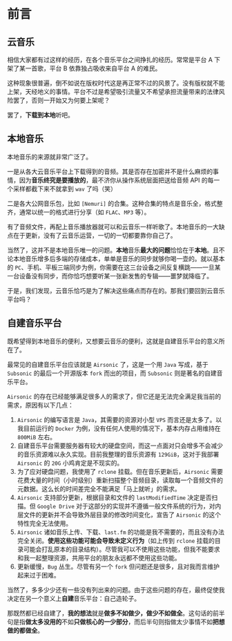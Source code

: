 # 前言

## 云音乐

相信大家都有过这样的经历，在各个音乐平台之间挣扎的经历。常常是平台 A 下架了某一首歌，平台 B 依靠独占吸收来自平台 A 的难民。

这种现象很普遍，倒不如说在版权时代这是再正常不过的风景了。没有版权就不能上架，天经地义的事情。平台不过是希望吸引流量又不希望承担流量带来的法律风险罢了，否则一开始又为何要上架呢？

罢了，**下载到本地**听吧。

## 本地音乐

本地音乐的来源就非常广泛了。

一是从各大云音乐平台上下载得到的音频。其是否存在加密并不是什么麻烦的事情，因为**音乐终究是要播放的**，最不济你从操作系统层面把送给音频 API 的每一个采样都截下来不就拿到 `wav` 了吗（笑）

二是各大公网音乐包，比如 `[Nemuri]` 的合集。这种合集的特点是音乐全，格式整齐，通常以统一的格式进行分享（如 `FLAC`、`MP3` 等）。

有了音频文件，再配上音乐播放器就可以和云音乐一样听歌了。本地音乐的一大缺点在于更新，没有了云音乐运营，一切的一切都要靠你自己了。

当然了，这并不是本地音乐唯一的问题。**本地**音乐**最大的问题**恰恰在于**本地**。且不论本地音乐增多后多端的存储成本，单单是音乐的同步就够你喝一壶的。就以基本的 `PC`、手机、平板三端同步为例，你需要在这三台设备之间反复横跳——一旦某一台设备没有同步，而你恰巧想要听某一张新发售的专辑——噩梦就降临了。

于是，我们发现，云音乐恰巧是为了解决这些痛点而存在的。那我们要回到云音乐平台吗？

## 自建音乐平台

既希望得到本地音乐的便利，又想要云音乐的便利，这就是自建音乐平台的意义所在了。

最常见的自建音乐平台应该就是 `Airsonic` 了，这是一个用 `Java` 写成，基于 `Subsonic` 的最后一个开源版本 `fork` 而出的项目，而 `Subsonic` 则是著名的自建音乐平台。

`Airsonic` 的存在已经能够满足很多人的需求了，但它还是无法完全满足我当前的需求，原因有以下几点：

1. `Airsonic` 的编写语言是 `Java`，其需要的资源对小型 `VPS` 而言还是太多了。以我目前运行的 `Docker` 为例，没有任何人使用的情况下，基本内存占用维持在 `800MiB` 左右。
2. 自建音乐平台需要服务器有较大的硬盘空间，而这一点面对只会增多不会减少的音乐资源难以永久实现。目前我整理的音乐资源有 `129GiB`，这对于我部署 `Airsonic` 的 `20G` 小鸡肯定是不现实的。
3. 为了应对硬盘问题，我使用了 `rclone` 挂载。但在音乐更新后，`Airsonic` 需要花费大量的时间（小时级别）重新扫描整个音频目录，读取每一个音频文件的元数据。这么长的时间差完全不能满足「马上就听」的需求。
4. `Airsonic` 支持部分更新，根据目录和文件的 `lastModifiedTime` 决定是否扫描。但 `Google Drive` 对于这部分的实现并不遵循一般文件系统的行为，对内层文件的更新并不会导致外层目录的修改时间变化，宣告了 `Airsonic` 的这个特性完全无法使用。
5. `Airsonic` 诸如音乐上传、下载、`last.fm` 的功能是我不需要的，而且没有办法完全关闭。**使用这些功能可能会导致未定义行为**（如上传到 `rclone` 挂载的目录可能会打乱原本的目录结构）。尽管我可以不使用这些功能，但我不能要求和我一起整理资源，共用平台的朋友永远都不使用这些功能。
6. 更新缓慢，`Bug` 丛生。尽管有另一个 `fork` 但问题还是很多，且对我而言维护起来过于困难。

当然了，多多少少还有一些没有列出来的问题。由于这些问题的存在，最终促使我决定在另一个意义上**自建**音乐平台：自己造轮子。

那既然都已经自建了，**我的想法**就是**做多不如做少，做少不如做全**。这句话的前半句是指**做太多没用的**不如**只做核心的一少部分**，而后半句则指做太少事情不如**把想做的都做全**。
